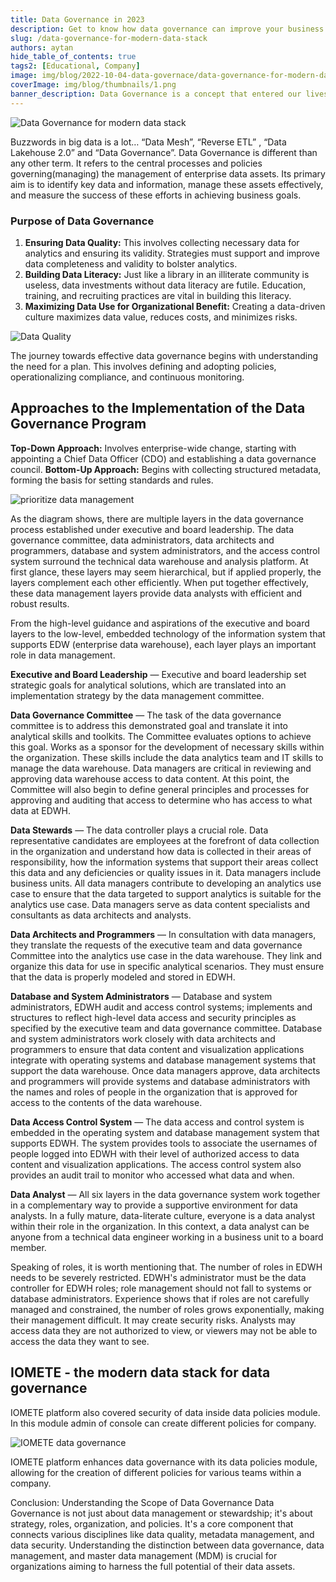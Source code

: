 ```yaml
---
title: Data Governance in 2023
description: Get to know how data governance can improve your business operations. Find out its main benefits, objectives, and best practices today!
slug: /data-governance-for-modern-data-stack
authors: aytan
hide_table_of_contents: true
tags2: [Educational, Company]
image: img/blog/2022-10-04-data-governace/data-governance-for-modern-data-stack.png
coverImage: img/blog/thumbnails/1.png
banner_description: Data Governance is a concept that entered our lives with Big Data and has been implemented in many institutions and organizations.
---
```


![Data Governance for modern data stack](/img/blog/2022-10-04-data-governace/data-governance-for-modern-data-stack.png)

Buzzwords in big data is a lot… “Data Mesh”, “Reverse ETL” , “Data Lakehouse 2.0” and “Data Governance”. Data Governance is different than any other term. It refers to the central processes and policies governing(managing) the management of enterprise data assets. Its primary aim is to identify key data and information, manage these assets effectively, and measure the success of these efforts in achieving business goals.

### **Purpose of Data Governance**

1. **Ensuring Data Quality:** This involves collecting necessary data for analytics and ensuring its validity. Strategies must support and improve data completeness and validity to bolster analytics.
2. **Building Data Literacy:** Just like a library in an illiterate community is useless, data investments without data literacy are futile. Education, training, and recruiting practices are vital in building this literacy.
3. **Maximizing Data Use for Organizational Benefit:** Creating a data-driven culture maximizes data value, reduces costs, and minimizes risks.

![Data Quality](/img/blog/2022-10-04-data-governace/data-quality.jpeg "Data Quality")

The journey towards effective data governance begins with understanding the need for a plan. This involves defining and adopting policies, operationalizing compliance, and continuous monitoring.

## Approaches to the Implementation of the Data Governance Program

**Top-Down Approach:** Involves enterprise-wide change, starting with appointing a Chief Data Officer (CDO) and establishing a data governance council.
**Bottom-Up Approach:** Begins with collecting structured metadata, forming the basis for setting standards and rules.

![prioritize data management](/img/blog/2022-10-04-data-governace/prioritize-data-management.jpeg)

As the diagram shows, there are multiple layers in the data governance process established under executive and board leadership. The data governance committee, data administrators, data architects and programmers, database and system administrators, and the access control system surround the technical data warehouse and analysis platform. At first glance, these layers may seem hierarchical, but if applied properly, the layers complement each other efficiently. When put together effectively, these data management layers provide data analysts with efficient and robust results.

From the high-level guidance and aspirations of the executive and board layers to the low-level, embedded technology of the information system that supports EDW (enterprise data warehouse), each layer plays an important role in data management.

**Executive and Board Leadership** — Executive and board leadership set strategic goals for analytical solutions, which are translated into an implementation strategy by the data management committee.

**Data Governance Committee** — The task of the data governance committee is to address this demonstrated goal and translate it into analytical skills and toolkits. The Committee evaluates options to achieve this goal. Works as a sponsor for the development of necessary skills within the organization. These skills include the data analytics team and IT skills to manage the data warehouse. Data managers are critical in reviewing and approving data warehouse access to data content. At this point, the Committee will also begin to define general principles and processes for approving and auditing that access to determine who has access to what data at EDWH.

**Data Stewards** — The data controller plays a crucial role. Data representative candidates are employees at the forefront of data collection in the organization and understand how data is collected in their areas of responsibility, how the information systems that support their areas collect this data and any deficiencies or quality issues in it. Data managers include business units. All data managers contribute to developing an analytics use case to ensure that the data targeted to support analytics is suitable for the analytics use case. Data managers serve as data content specialists and consultants as data architects and analysts.

**Data Architects and Programmers** — In consultation with data managers, they translate the requests of the executive team and data governance Committee into the analytics use case in the data warehouse. They link and organize this data for use in specific analytical scenarios. They must ensure that the data is properly modeled and stored in EDWH.

**Database and System Administrators** — Database and system administrators, EDWH audit and access control systems; implements and structures to reflect high-level data access and security principles as specified by the executive team and data governance committee. Database and system administrators work closely with data architects and programmers to ensure that data content and visualization applications integrate with operating systems and database management systems that support the data warehouse. Once data managers approve, data architects and programmers will provide systems and database administrators with the names and roles of people in the organization that is approved for access to the contents of the data warehouse.

**Data Access Control System** — The data access and control system is embedded in the operating system and database management system that supports EDWH. The system provides tools to associate the usernames of people logged into EDWH with their level of authorized access to data content and visualization applications. The access control system also provides an audit trail to monitor who accessed what data and when.

**Data Analyst** — All six layers in the data governance system work together in a complementary way to provide a supportive environment for data analysts. In a fully mature, data-literate culture, everyone is a data analyst within their role in the organization. In this context, a data analyst can be anyone from a technical data engineer working in a business unit to a board member.

Speaking of roles, it is worth mentioning that. The number of roles in EDWH needs to be severely restricted. EDWH's administrator must be the data controller for EDWH roles; role management should not fall to systems or database administrators. Experience shows that if roles are not carefully managed and constrained, the number of roles grows exponentially, making their management difficult. It may create security risks. Analysts may access data they are not authorized to view, or viewers may not be able to access the data they want to see.

## IOMETE - the modern data stack for data governance

IOMETE platform also covered security of data inside data policies module. In this module admin of console can create different policies for company.

![IOMETE data governance](/img/blog/2022-10-04-data-governace/iomete-data-governance.png)

IOMETE platform enhances data governance with its data policies module, allowing for the creation of different policies for various teams within a company.

Conclusion: Understanding the Scope of Data Governance
Data Governance is not just about data management or stewardship; it's about strategy, roles, organization, and policies. It's a core component that connects various disciplines like data quality, metadata management, and data security. Understanding the distinction between data governance, data management, and master data management (MDM) is crucial for organizations aiming to harness the full potential of their data assets.
